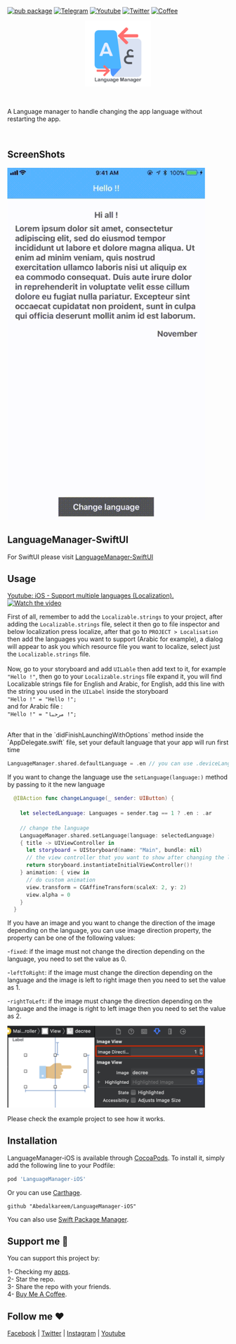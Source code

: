 [![pub package](https://img.shields.io/pub/v/scale.svg)](https://pub.dartlang.org/packages/scale)
[![Telegram](https://img.shields.io/badge/chat-telegram-0088cc)](https://t.me/+NvUXzshmIg44N2M0)
[![Youtube](https://img.shields.io/badge/subscribe-youtube-c4302b)](https://www.youtube.com/@AkDebuging)
[![Twitter](https://img.shields.io/badge/follow-x-000000)](https://x.com/akdebuging)
[![Coffee](https://img.shields.io/badge/buy%20me%20a-coffee-orange)](https://www.buymeacoffee.com/akdebuging)

<p align="center">
<img src="https://github.com/Abedalkareem/LanguageManager-iOS/blob/master/Images/logo.png?raw=true"  width="150">  </center>
</p>
<br>

A Language manager to handle changing the app language without restarting the app.

<br>


## ScreenShots

<img src="https://raw.githubusercontent.com/Abedalkareem/LanguageManager-iOS/master/Images/screenrec.gif"  width="450">


## LanguageManager-SwiftUI

For SwiftUI please visit [LanguageManager-SwiftUI](https://github.com/Abedalkareem/LanguageManager-SwiftUI)

## Usage

<a href="http://www.youtube.com/watch?v=CuZb8nUglcg">Youtube: iOS - Support multiple languages (Localization).</a> <br>
[![Watch the video](http://img.youtube.com/vi/CuZb8nUglcg/0.jpg)](http://www.youtube.com/watch?v=CuZb8nUglcg "iOS - Support multiple languages (Localization).")

First of all, remember to add the ```Localizable.strings``` to your project, after adding the ```Localizable.strings``` file, select it then go to file inspector and below localization press localize, after that go to ```PROJECT > Localisation```  then add the languages you want to support (Arabic for example), a dialog will appear to ask you which resource file you want to localize, select just the ```Localizable.strings``` file. <br>  <br>
Now, go to your storyboard and add ```UILable``` then add text to it, for example ```"Hello !"```, then go to your ```Localizable.strings``` file expand it, you will find Localizable strings file for English and Arabic, for English, add this line with the string you used in the ```UILabel``` inside the storyboard   <br>
```"Hello !" = "Hello !";```  <br>
and for Arabic file :  <br>
```"Hello !" = "مرحبا !";```  <br>


<br>
After that in the `didFinishLaunchingWithOptions` method inside the `AppDelegate.swift` file, set your default language that your app will run first time

```swift
LanguageManager.shared.defaultLanguage = .en // you can use .deviceLanguage to keep the device default language.
```

If you want to change the language use the ```setLanguage(language:)``` method by passing to it the new language

```swift
  @IBAction func changeLanguage(_ sender: UIButton) {

    let selectedLanguage: Languages = sender.tag == 1 ? .en : .ar

    // change the language
    LanguageManager.shared.setLanguage(language: selectedLanguage)
    { title -> UIViewController in
      let storyboard = UIStoryboard(name: "Main", bundle: nil)
      // the view controller that you want to show after changing the language
      return storyboard.instantiateInitialViewController()!
    } animation: { view in
      // do custom animation
      view.transform = CGAffineTransform(scaleX: 2, y: 2)
      view.alpha = 0
    }
  }
```

If you have an image and you want to change the direction of the image depending on the language, you can use image direction property, the property can be one of the following values:

-`fixed`: if the image must not change the direction depending on the language, you need to set the value as 0.

-`leftToRight`: if the image must change the direction depending on the language
and the image is left to right image then you need to set the value as 1.

-`rightToLeft`: if the image must change the direction depending on the language
and the image is right to left image then you need to set the value as 2.

<img src="https://raw.githubusercontent.com/Abedalkareem/LanguageManager-iOS/master/Images/ibdesignable.png"  width="450">

Please check the example project to see how it works.

## Installation

LanguageManager-iOS is available through [CocoaPods](https://cocoapods.org). To install
it, simply add the following line to your Podfile:

```ruby
pod 'LanguageManager-iOS'
```

Or you can use [Carthage](https://github.com/Carthage/Carthage).

```
github "Abedalkareem/LanguageManager-iOS"
```

You can also use [Swift Package Manager](https://developer.apple.com/documentation/xcode/adding_package_dependencies_to_your_app).

## Support me 🚀  

You can support this project by:  

1- Checking my [apps](https://apps.apple.com/us/developer/id928910207).  
2- Star the repo.  
3- Share the repo with your friends.  
4- [Buy Me A Coffee](https://www.buymeacoffee.com/akdebuging).  

## Follow me ❤️  

[Facebook](https://www.facebook.com/Abedalkareem.Omreyh/) | [Twitter](https://twitter.com/akdebuging) | [Instagram](https://instagram.com/abedalkareemomreyh/) | [Youtube](https://www.youtube.com/@akdebuging)
